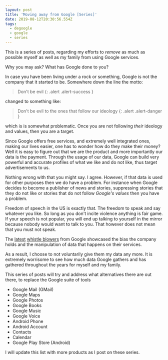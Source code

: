 ```yaml
---
layout: post
title: 'Moving away from Google [Series]'
date: 2019-08-12T20:30:56.554Z
tags:
  - degoogle
  - google
  - series
---
```

This is a series of posts, regarding my efforts to _remove_ as much as possible myself as well as my family from using Google services. 
<!--more-->
Why you may ask? What has Google done to you?

In case you have been living under a rock or something, Google is not the company that it started to be. Somewhere down the line the motto:

> Don't be evil
{: .alert .alert-success }

changed to something like:

> Don't be evil to the ones that follow our ideology
{: .alert .alert-danger }

which is is somewhat problematic. Once you are not following _their_ ideology and values, then you are a target.

Since Google offers free services, and extremely well integrated ones, making our lives easier, one has to wonder how do they make their money? Well it is easy to figure out that we are the product and more importantly our data is the payment. Through the usage of our data, Google can build very powerful and accurate profiles of what we like and do not like, thus target advertisements to us.

Nothing wrong with that you might say. I agree. However, if that data is used for other purposes then we do have a problem. For instance when Google decides to become a publisher of news and stories, suppressing stories that they do not like or stories that do not follow _Google's values_ then you have a problem.

Freedom of speech in the US is exactly that. The freedom to speak and say whatever you like. So long as you don't incite violence anything is fair game. If your speech is not popular, you will end up talking to yourself in the mirror because nobody would want to talk to you. That however does not mean that you must not speak.

The [latest](https://www.bitchute.com/video/g1VeElBAeas) [whistle blowers](https://www.bitchute.com/video/ricI5t66cj8/) from Google showcased the bias the company holds and the manipulation of data that happens on their services.

As a result, I choose to not voluntarily give them my data any more. It is extremely worrisome to see how much data Google gathers and has gathered throughout the years for myself and my family.

This series of posts will try and address what alternatives there are out there, to replace the Google suite of tools

* Google Mail (GMail)
* Google Maps
* Google Photos
* Google Books
* Google Music
* Google Voice
* Android Phone
* Android Account
* Contacts
* Calendar
* Google Play Store (Android)

I will update this list with more products as I post on these series.
